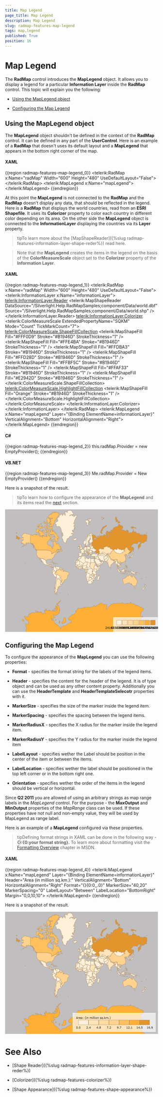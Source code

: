 ```yaml
---
title: Map Legend
page_title: Map Legend
description: Map Legend
slug: radmap-features-map-legend
tags: map,legend
published: True
position: 16
---
```


# Map Legend



The __RadMap__ control introduces the __MapLegend__ object. It allows you to display a legend for a particular __Information Layer__ inside the __RadMap__ control. This topic will explain you the following:

* [Using the MapLegend object](#using-the-maplegend-object)

* [Configuring the Map Legend](#configuring-the-map-legend)

## Using the MapLegend object

The __MapLegend__ object shouldn't be defined in the context of the __RadMap__ control. It can be defined in any part of the __UserControl__. Here is an example of a __RadMap__ that doesn't uses its default layout and a __MapLegend__ that appears in the bottom right corner of the map.

#### __XAML__

{{region radmap-features-map-legend_0}}
	<telerik:RadMap x:Name="radMap"
	                Width="600"
	                Height="480"
	                UseDefaultLayout="False">
	</telerik:RadMap>
	<telerik:MapLegend x:Name="mapLegend">
	</telerik:MapLegend>
	{{endregion}}



At this point the __MapLegend__ is not connected to the __RadMap__ and the __RadMap__ doesn't display any data, that should be reflected in the legend. Here is a __RadMap__ that displays the world countries, read from an __ESRI Shapefile__. It uses its __Colorizer__ property to color each country in different color depending on its area. On the other side the __MapLegend__ object is connected to the __InformationLayer__ displaying the countries via its __Layer__ property.

>tipTo learn more about the [MapShapeReader]({%slug radmap-features-information-layer-shape-reder%}) read here.

>Note that the __MapLegend__ creates the items in the legend on the basis of the __ColorMeasureScale__ object set to the __Colorizer__ property of the __Information Layer__.

#### __XAML__

{{region radmap-features-map-legend_1}}
	<telerik:RadMap x:Name="radMap"
	                Width="600"
	                Height="480"
	                UseDefaultLayout="False">
	    <telerik:InformationLayer x:Name="informationLayer">
	        <telerik:InformationLayer.Reader>
	            <telerik:MapShapeReader DataSource="/Silverlight.Help.RadMapSamples;component/Data/world.dbf"
	                                    Source="/Silverlight.Help.RadMapSamples;component/Data/world.shp" />
	        </telerik:InformationLayer.Reader>
	        <telerik:InformationLayer.Colorizer>
	            <telerik:ColorMeasureScale ExtendedPropertyName="SQKM"
	                                        Mode="Count"
	                                        TickMarkCount="7">
	                <telerik:ColorMeasureScale.ShapeFillCollection>
	                    <telerik:MapShapeFill Fill="#FFF0D9"
	                                            Stroke="#B1946D"
	                                            StrokeThickness="1" />
	                    <telerik:MapShapeFill Fill="#FFE4BA"
	                                            Stroke="#B1946D"
	                                            StrokeThickness="1" />
	                    <telerik:MapShapeFill Fill="#FFDBA3"
	                                            Stroke="#B1946D"
	                                            StrokeThickness="1" />
	                    <telerik:MapShapeFill Fill="#FFD28D"
	                                            Stroke="#B1946D"
	                                            StrokeThickness="1" />
	                    <telerik:MapShapeFill Fill="#FFBF5C"
	                                            Stroke="#B1946D"
	                                            StrokeThickness="1" />
	                    <telerik:MapShapeFill Fill="#FFAF33"
	                                            Stroke="#B1946D"
	                                            StrokeThickness="1" />
	                    <telerik:MapShapeFill Fill="#E2942D"
	                                            Stroke="#B1946D"
	                                            StrokeThickness="1" />
	                </telerik:ColorMeasureScale.ShapeFillCollection>
	                <telerik:ColorMeasureScale.HighlightFillCollection>
	                    <telerik:MapShapeFill Fill="Orange"
	                                            Stroke="#B1946D"
	                                            StrokeThickness="1" />
	                </telerik:ColorMeasureScale.HighlightFillCollection>
	            </telerik:ColorMeasureScale>
	        </telerik:InformationLayer.Colorizer>
	    </telerik:InformationLayer>
	</telerik:RadMap>
	<telerik:MapLegend x:Name="mapLegend"
	                    Layer="{Binding ElementName=informationLayer}"
	                    VerticalAlignment="Bottom"
	                    HorizontalAlignment="Right">
	</telerik:MapLegend>
	{{endregion}}



#### __C#__

{{region radmap-features-map-legend_2}}
	this.radMap.Provider = new EmptyProvider();
	{{endregion}}



#### __VB.NET__

{{region radmap-features-map-legend_3}}
	Me.radMap.Provider = New EmptyProvider()
	{{endregion}}



Here is a snapshot of the result.

>tipTo learn how to configure the appearance of the __MapLegend__ and its items read the [next](#configuring-the-map-legend) section.

![](images/RadMap_Features_MapLegend_01.png)

## Configuring the Map Legend

To configure the appearance of the __MapLegend__ you can use the following properties:

* __Format__ - specifies the format string for the labels of the legend items. 


* __Header__ - specifies the content for the header of the legend. It is of type object and can be used as any other content property. Additionally you can use the __HeaderTemplate__ and __HeaderTemplateSelecotr__ properties with it. 


* __MarkerSize__ - specifies the size of the marker inside the legend item. 


* __MarkerSpacing__ - specifies the spacing between the legend items. 


* __MarkerRadiusX__ - specifies the X radius for the marker inside the legend item. 


* __MarkerRadiusY__ - specifies the Y radius for the marker inside the legend item 


* __LabelLayout__ - specifies wether the Label should be position in the center of the item or between the items. 


* __LabelLocation__ - specifies wether the label should be positioned in the top left corner or in the bottom right one.

* __Orientation__ - specifies wether the order of the items in the legend should be vertical or horizontal.

Since __Q2 2011__ you are allowed of using an arbitrary strings as map range labels in the *MapLegend* control. For the purpose - the __MaxOutput__ and __MinOutput__ properties of the *MapRange* class can be used. If these properties have not null and non-empty value, they will be used by MapLegend as range label.

Here is an example of a __MapLegend__ configured via these properties.

>tipDefining format strings in XAML can be done in the following way - __{}:{0:your format string}.__ To learn more about formatting visit the [Formatting Overview](http://msdn.microsoft.com/en-us/library/26etazsy.aspx) chapter in MSDN.

#### __XAML__

{{region radmap-features-map-legend_4}}
	<telerik:MapLegend x:Name="mapLegend"
	                    Layer="{Binding ElementName=informationLayer}"
	                    Header="Area (in million sq.km.):"
	                    VerticalAlignment="Bottom"
	                    HorizontalAlignment="Right"
	                    Format="{}{0:0,,.0}"
	                    MarkerSize="40,20"
	                    MarkerSpacing="0"
	                    LabelLayout="Between"
	                    LabelLocation="BottomRight"
	                    Margin="0,0,10,10">
	</telerik:MapLegend>
	{{endregion}}



Here is a snapshot of the result. 

![](images/RadMap_Features_MapLegend_02.png)

# See Also

 * [Shape Reader]({%slug radmap-features-information-layer-shape-reder%})

 * [Colorizer]({%slug radmap-features-colorizer%})

 * [Shape Appearance]({%slug radmap-features-shape-appearance%})
